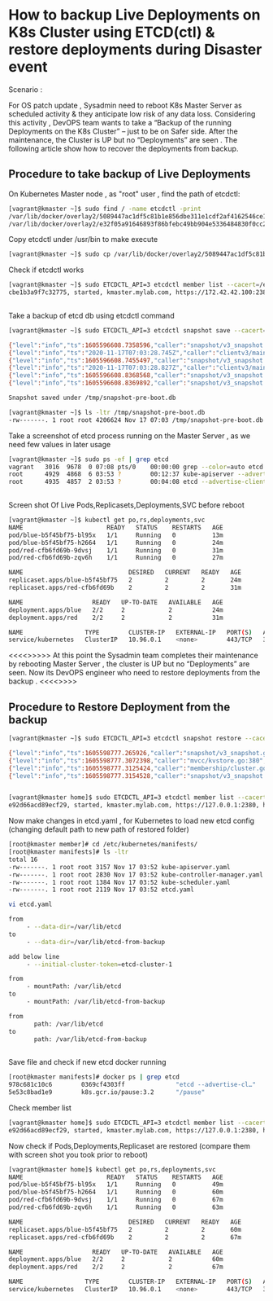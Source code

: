 # How to backup Live Deployments on K8s Cluster using ETCD(ctl) & restore deployments during Disaster event

Scenario :

For OS patch update , Sysadmin need to reboot K8s Master Server as scheduled activity & they anticipate low risk of any data loss.
Considering this activity , DevOPS team wants to take a “Backup of the running Deployments on the K8s Cluster” – just to be on Safer side.
After the maintenance, the Cluster is UP but no “Deployments” are seen . The following article show how to recover the deployments from backup.

## Procedure to take backup of Live Deployments

On Kubernetes Master node , as "root" user , find the path of etcdctl:

```sh
[vagrant@kmaster ~]$ sudo find / -name etcdctl -print
/var/lib/docker/overlay2/5089447ac1df5c81b1e856dbe311e1cdf2af4162546ce1bffd9a5bcb17f26a48/diff/usr/local/bin/etcdctl
/var/lib/docker/overlay2/e32f05a91646893f86bfebc49bb904e5336484830f0cc20667786a5d3c9b3ead/merged/usr/local/bin/etcdctl
```

Copy etcdctl under /usr/bin to make execute

```sh
[vagrant@kmaster ~]$ sudo cp /var/lib/docker/overlay2/5089447ac1df5c81b1e856dbe311e1cdf2af4162546ce1bffd9a5bcb17f26a48/diff/usr/local/bin/etcdctl /usr/bin/

 ```
Check if etcdctl works
```sh
[vagrant@kmaster ~]$ sudo ETCDCTL_API=3 etcdctl member list --cacert=/etc/kubernetes/pki/etcd/ca.crt --cert=/etc/kubernetes/pki/etcd/server.crt --key=/etc/kubernetes/pki/etcd/server.key --endpoints=127.0.0.1:2379
cbe1b3a9f7c32775, started, kmaster.mylab.com, https://172.42.42.100:2380, https://172.42.42.100:2379, false
 
 ```
Take a backup of etcd db using etcdctl command
```sh
[vagrant@kmaster ~]$ sudo ETCDCTL_API=3 etcdctl snapshot save --cacert=/etc/kubernetes/pki/etcd/ca.crt --cert=/etc/kubernetes/pki/etcd/server.crt --key=/etc/kubernetes/pki/etcd/server.key --endpoints=127.0.0.1:2379 /tmp/snapshot-pre-boot.db

{"level":"info","ts":1605596608.7358596,"caller":"snapshot/v3_snapshot.go:119","msg":"created temporary db file","path":"/tmp/snapshot-pre-boot.db.part"}
{"level":"info","ts":"2020-11-17T07:03:28.745Z","caller":"clientv3/maintenance.go:200","msg":"opened snapshot stream; downloading"}
{"level":"info","ts":1605596608.7455497,"caller":"snapshot/v3_snapshot.go:127","msg":"fetching snapshot","endpoint":"127.0.0.1:2379"}
{"level":"info","ts":"2020-11-17T07:03:28.827Z","caller":"clientv3/maintenance.go:208","msg":"completed snapshot read; closing"}
{"level":"info","ts":1605596608.8368568,"caller":"snapshot/v3_snapshot.go:142","msg":"fetched snapshot","endpoint":"127.0.0.1:2379","size":"4.2 MB","took":0.100909395}
{"level":"info","ts":1605596608.8369892,"caller":"snapshot/v3_snapshot.go:152","msg":"saved","path":"/tmp/snapshot-pre-boot.db"}

Snapshot saved under /tmp/snapshot-pre-boot.db

[vagrant@kmaster ~]$ ls -ltr /tmp/snapshot-pre-boot.db
-rw-------. 1 root root 4206624 Nov 17 07:03 /tmp/snapshot-pre-boot.db

```
 Take a screenshot of etcd process running on the Master Server , as we need few values in later usage
```sh
[vagrant@kmaster ~]$ sudo ps -ef | grep etcd
vagrant   3016  9678  0 07:08 pts/0    00:00:00 grep --color=auto etcd
root      4929  4868  6 03:53 ?        00:12:37 kube-apiserver --advertise-address=172.42.42.100 --allow-privileged=true --authorization-mode=Node,RBAC --client-ca-file=/etc/kubernetes/pki/ca.crt --enable-admission-plugins=NodeRestriction --enable-bootstrap-token-auth=true --etcd-cafile=/etc/kubernetes/pki/etcd/ca.crt --etcd-certfile=/etc/kubernetes/pki/apiserver-etcd-client.crt --etcd-keyfile=/etc/kubernetes/pki/apiserver-etcd-client.key --etcd-servers=https://127.0.0.1:2379 --insecure-port=0 --kubelet-client-certificate=/etc/kubernetes/pki/apiserver-kubelet-client.crt --kubelet-client-key=/etc/kubernetes/pki/apiserver-kubelet-client.key --kubelet-preferred-address-types=InternalIP,ExternalIP,Hostname --proxy-client-cert-file=/etc/kubernetes/pki/front-proxy-client.crt --proxy-client-key-file=/etc/kubernetes/pki/front-proxy-client.key --requestheader-allowed-names=front-proxy-client --requestheader-client-ca-file=/etc/kubernetes/pki/front-proxy-ca.crt --requestheader-extra-headers-prefix=X-Remote-Extra- --requestheader-group-headers=X-Remote-Group --requestheader-username-headers=X-Remote-User --secure-port=6443 --service-account-key-file=/etc/kubernetes/pki/sa.pub --service-cluster-ip-range=10.96.0.0/12 --tls-cert-file=/etc/kubernetes/pki/apiserver.crt --tls-private-key-file=/etc/kubernetes/pki/apiserver.key
root      4935  4857  2 03:53 ?        00:04:08 etcd --advertise-client-urls=https://172.42.42.100:2379 --cert-file=/etc/kubernetes/pki/etcd/server.crt --client-cert-auth=true --data-dir=/var/lib/etcd --initial-advertise-peer-urls=https://172.42.42.100:2380 --initial-cluster=kmaster.mylab.com=https://172.42.42.100:2380 --key-file=/etc/kubernetes/pki/etcd/server.key --listen-client-urls=https://127.0.0.1:2379,https://172.42.42.100:2379 --listen-metrics-urls=http://127.0.0.1:2381 --listen-peer-urls=https://172.42.42.100:2380 --name=kmaster.mylab.com --peer-cert-file=/etc/kubernetes/pki/etcd/peer.crt --peer-client-cert-auth=true --peer-key-file=/etc/kubernetes/pki/etcd/peer.key --peer-trusted-ca-file=/etc/kubernetes/pki/etcd/ca.crt --snapshot-count=10000 --trusted-ca-file=/etc/kubernetes/pki/etcd/ca.crt
 
 ```
 
Screen shot Of Live Pods,Replicasets,Deployments,SVC  before reboot
 ```sh
[vagrant@kmaster ~]$ kubectl get po,rs,deployments,svc
NAME                       READY   STATUS    RESTARTS   AGE
pod/blue-b5f45bf75-bl95x   1/1     Running   0          13m
pod/blue-b5f45bf75-h2664   1/1     Running   0          24m
pod/red-cfb6fd69b-9dvsj    1/1     Running   0          31m
pod/red-cfb6fd69b-zqv6h    1/1     Running   0          27m
 
NAME                             DESIRED   CURRENT   READY   AGE
replicaset.apps/blue-b5f45bf75   2         2         2       24m
replicaset.apps/red-cfb6fd69b    2         2         2       31m
 
NAME                   READY   UP-TO-DATE   AVAILABLE   AGE
deployment.apps/blue   2/2     2            2           24m
deployment.apps/red    2/2     2            2           31m

NAME                 TYPE        CLUSTER-IP   EXTERNAL-IP   PORT(S)   AGE
service/kubernetes   ClusterIP   10.96.0.1    <none>        443/TCP   3h19m
```
<<<<>>>>> 
At this point the Sysadmin team completes their maintenance by rebooting Master Server , the cluster is UP but no “Deployments” are seen.
Now its DevOPS engineer who need to restore deployments from the backup .
<<<<>>>> 

## Procedure to Restore Deployment from the backup

```sh
[vagrant@kmaster ~]$ sudo ETCDCTL_API=3 etcdctl snapshot restore --cacert=/etc/kubernetes/pki/etcd/ca.crt --cert=/etc/kubernetes/pki/etcd/server.crt --key=/etc/kubernetes/pki/etcd/server.key --endpoints=127.0.0.1:2379  --data-dir="/var/lib/etcd-from-backup" --initial-cluster="kmaster.mylab.com=https://127.0.0.1:2380" --name="kmaster.mylab.com" --initial-advertise-peer-urls="https://127.0.0.1:2380" --initial-cluster-token="etcd-cluster-1" /tmp/snapshot-pre-boot.db

{"level":"info","ts":1605598777.265926,"caller":"snapshot/v3_snapshot.go:296","msg":"restoring snapshot","path":"/tmp/snapshot-pre-boot.db","wal-dir":"/var/lib/etcd-from-backup/member/wal","data-dir":"/var/lib/etcd-from-backup","snap-dir":"/var/lib/etcd-from-backup/member/snap"}
{"level":"info","ts":1605598777.3072398,"caller":"mvcc/kvstore.go:380","msg":"restored last compact revision","meta-bucket-name":"meta","meta-bucket-name-key":"finishedCompactRev","restored-compact-revision":27342}
{"level":"info","ts":1605598777.3125424,"caller":"membership/cluster.go:392","msg":"added member","cluster-id":"7581d6eb2d25405b","local-member-id":"0","added-peer-id":"e92d66acd89ecf29","added-peer-peer-urls":["https://127.0.0.1:2380"]}
{"level":"info","ts":1605598777.3154528,"caller":"snapshot/v3_snapshot.go:309","msg":"restored snapshot","path":"/tmp/snapshot-pre-boot.db","wal-dir":"/var/lib/etcd-from-backup/member/wal","data-dir":"/var/lib/etcd-from-backup","snap-dir":"/var/lib/etcd-from-backup/member/snap"}


[vagrant@kmaster home]$ sudo ETCDCTL_API=3 etcdctl member list --cacert=/etc/kubernetes/pki/etcd/ca.crt --cert=/etc/kubernetes/pki/etcd/server.crt --key=/etc/kubernetes/pki/etcd/server.key --endpoints=127.0.0.1:2379
e92d66acd89ecf29, started, kmaster.mylab.com, https://127.0.0.1:2380, https://172.42.42.100:2379, false

```
Now make changes in etcd.yaml , for Kubernetes to load new etcd config (changing default path to new path of restored folder)

```sh
[root@kmaster member]# cd /etc/kubernetes/manifests/
[root@kmaster manifests]# ls -ltr
total 16
-rw-------. 1 root root 3157 Nov 17 03:52 kube-apiserver.yaml
-rw-------. 1 root root 2830 Nov 17 03:52 kube-controller-manager.yaml
-rw-------. 1 root root 1384 Nov 17 03:52 kube-scheduler.yaml
-rw-------. 1 root root 2119 Nov 17 03:52 etcd.yaml

vi etcd.yaml

from
     - --data-dir=/var/lib/etcd
to
     - --data-dir=/var/lib/etcd-from-backup

add below line
     - --initial-cluster-token=etcd-cluster-1

from
     - mountPath: /var/lib/etcd
to
     - mountPath: /var/lib/etcd-from-backup

from
       path: /var/lib/etcd
to
       path: /var/lib/etcd-from-backup
     
```
Save file and check if new etcd docker running
```sh
[root@kmaster manifests]# docker ps | grep etcd
978c681c10c6        0369cf4303ff              "etcd --advertise-cl…"   19 seconds ago      Up 18 seconds                           k8s_etcd_etcd-kmaster.mylab.com_kube-system_5597f23dd355eae5b44179ea36ec0acb_0
5e53c8bad1e9        k8s.gcr.io/pause:3.2      "/pause"                 19 seconds ago      Up 18 seconds                           k8s_POD_etcd-kmaster.mylab.com_kube-system_5597f23dd355eae5b44179ea36ec0acb_0
```
Check member list 
```sh
[vagrant@kmaster home]$ sudo ETCDCTL_API=3 etcdctl member list --cacert=/etc/kubernetes/pki/etcd/ca.crt --cert=/etc/kubernetes/pki/etcd/server.crt --key=/etc/kubernetes/pki/etcd/server.key --endpoints=127.0.0.1:2379
e92d66acd89ecf29, started, kmaster.mylab.com, https://127.0.0.1:2380, https://172.42.42.100:2379, false
```
Now check if Pods,Deployments,Replicaset are restored (compare them with screen shot you took prior to reboot)

```sh
[vagrant@kmaster home]$ kubectl get po,rs,deployments,svc
NAME                       READY   STATUS    RESTARTS   AGE
pod/blue-b5f45bf75-bl95x   1/1     Running   0          49m
pod/blue-b5f45bf75-h2664   1/1     Running   0          60m
pod/red-cfb6fd69b-9dvsj    1/1     Running   0          67m
pod/red-cfb6fd69b-zqv6h    1/1     Running   0          63m

NAME                             DESIRED   CURRENT   READY   AGE
replicaset.apps/blue-b5f45bf75   2         2         2       60m
replicaset.apps/red-cfb6fd69b    2         2         2       67m

NAME                   READY   UP-TO-DATE   AVAILABLE   AGE
deployment.apps/blue   2/2     2            2           60m
deployment.apps/red    2/2     2            2           67m

NAME                 TYPE        CLUSTER-IP   EXTERNAL-IP   PORT(S)   AGE
service/kubernetes   ClusterIP   10.96.0.1    <none>        443/TCP   3h55m
```
